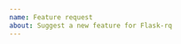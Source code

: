 ```yaml
---
name: Feature request
about: Suggest a new feature for Flask-rq
---
```


<!--
Replace this comment with a description of what the feature should do.
Include details such as links to relevant specs or previous discussions.
-->

<!--
Replace this comment with an example of the problem which this feature
would resolve. Is this problem solvable without changes to Flask-rq,
such as by subclassing or using an extension?
-->
